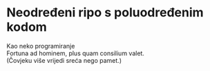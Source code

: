 # Neodređeni ripo s poluodređenim kodom <br>
Kao neko programiranje <br>
Fortuna ad hominem, plus quam consilium valet. <br>
(Čovjeku više vrijedi sreća nego pamet.)
